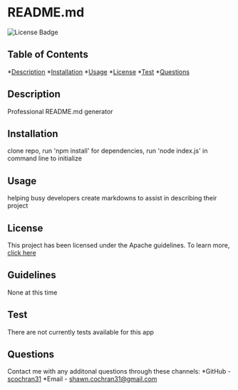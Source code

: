 
  # README.md
  ![License Badge](https://img.shields.io/badge/License-_Apache-blueviolet)

  ## Table of Contents
  *[Description](#description)
  *[Installation](#installation)
  *[Usage](#usage)
  *[License](#license)
  *[Test](#test)
  *[Questions](#questions)

  ## Description
  Professional README.md generator

  ## Installation
  clone repo, run 'npm install' for dependencies, run 'node index.js' in command line to initialize

  ## Usage
  helping busy developers create markdowns to assist in describing their project

  ## License
  This project has been licensed under the Apache guidelines. To learn more, [click here](https://choosealicense.com/licenses/)

  ## Guidelines
  None at this time

  ## Test
  There are not currently tests available for this app

  ## Questions
  Contact me with any additonal questions through these channels:
  *GitHub - [scochran31](https://github.com/scochran31)
  *Email - shawn.cochran31@gmail.com
